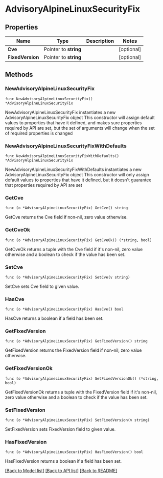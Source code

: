 # AdvisoryAlpineLinuxSecurityFix

## Properties

Name | Type | Description | Notes
------------ | ------------- | ------------- | -------------
**Cve** | Pointer to **string** |  | [optional] 
**FixedVersion** | Pointer to **string** |  | [optional] 

## Methods

### NewAdvisoryAlpineLinuxSecurityFix

`func NewAdvisoryAlpineLinuxSecurityFix() *AdvisoryAlpineLinuxSecurityFix`

NewAdvisoryAlpineLinuxSecurityFix instantiates a new AdvisoryAlpineLinuxSecurityFix object
This constructor will assign default values to properties that have it defined,
and makes sure properties required by API are set, but the set of arguments
will change when the set of required properties is changed

### NewAdvisoryAlpineLinuxSecurityFixWithDefaults

`func NewAdvisoryAlpineLinuxSecurityFixWithDefaults() *AdvisoryAlpineLinuxSecurityFix`

NewAdvisoryAlpineLinuxSecurityFixWithDefaults instantiates a new AdvisoryAlpineLinuxSecurityFix object
This constructor will only assign default values to properties that have it defined,
but it doesn't guarantee that properties required by API are set

### GetCve

`func (o *AdvisoryAlpineLinuxSecurityFix) GetCve() string`

GetCve returns the Cve field if non-nil, zero value otherwise.

### GetCveOk

`func (o *AdvisoryAlpineLinuxSecurityFix) GetCveOk() (*string, bool)`

GetCveOk returns a tuple with the Cve field if it's non-nil, zero value otherwise
and a boolean to check if the value has been set.

### SetCve

`func (o *AdvisoryAlpineLinuxSecurityFix) SetCve(v string)`

SetCve sets Cve field to given value.

### HasCve

`func (o *AdvisoryAlpineLinuxSecurityFix) HasCve() bool`

HasCve returns a boolean if a field has been set.

### GetFixedVersion

`func (o *AdvisoryAlpineLinuxSecurityFix) GetFixedVersion() string`

GetFixedVersion returns the FixedVersion field if non-nil, zero value otherwise.

### GetFixedVersionOk

`func (o *AdvisoryAlpineLinuxSecurityFix) GetFixedVersionOk() (*string, bool)`

GetFixedVersionOk returns a tuple with the FixedVersion field if it's non-nil, zero value otherwise
and a boolean to check if the value has been set.

### SetFixedVersion

`func (o *AdvisoryAlpineLinuxSecurityFix) SetFixedVersion(v string)`

SetFixedVersion sets FixedVersion field to given value.

### HasFixedVersion

`func (o *AdvisoryAlpineLinuxSecurityFix) HasFixedVersion() bool`

HasFixedVersion returns a boolean if a field has been set.


[[Back to Model list]](../README.md#documentation-for-models) [[Back to API list]](../README.md#documentation-for-api-endpoints) [[Back to README]](../README.md)


